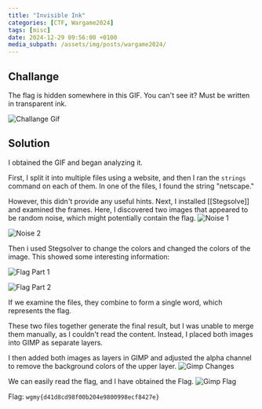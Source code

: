 ```yaml
---
title: "Invisible Ink"
categories: [CTF, Wargame2024]
tags: [misc]
date: 2024-12-29 09:56:00 +0100
media_subpath: /assets/img/posts/wargame2024/
---
```


## Challange 
The flag is hidden somewhere in this GIF. You can't see it? Must be written in transparent ink.

![Challange Gif](Wargame2024Orginal.gif)

## Solution 
I obtained the GIF and began analyzing it. 

First, I split it into multiple files using a website, and then I ran the `strings` command on each of them. In one of the files, I found the string "netscape." 

However, this didn't provide any useful hints. Next, I installed [[Stegsolve]] and examined the frames. Here, I discovered two images that appeared to be random noise, which might potentially contain the flag.
![Noise 1](Wargame2024Noise1.bmp)

![Noise 2](Wargame2024Noise2.bmp)

Then i used Stegsolver to change the colors and changed the colors of the image. This showed some interesting information: 

![Flag Part 1](Wargame2024FlagPart1.bmp)

![Flag Part 2](Wargame2024FlagPart2.bmp)

If we examine the files, they combine to form a single word, which represents the flag.

These two files together generate the final result, but I was unable to merge them manually, as I couldn't read the content. Instead, I placed both images into GIMP as separate layers.

I then added both images as layers in GIMP and adjusted the alpha channel to remove the background colors of the upper layer.
![Gimp Changes](Wargame2024Gimp.png)

We can easily read the flag, and I have obtained the Flag.
![Gimp Flag](Wargame2024Gimp2.png)

Flag: `wgmy{d41d8cd98f00b204e9800998ecf8427e}`